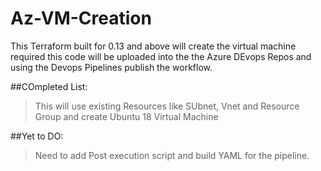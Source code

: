 # Az-VM-Creation

This Terraform built for 0.13 and above will create the virtual machine required this code will be uploaded into the the Azure DEvops Repos and using the Devops Pipelines publish the workflow.

##COmpleted List:
 >This will use existing Resources like SUbnet, Vnet and Resource Group and create Ubuntu 18 Virtual Machine
  
##Yet to DO:
>Need to add Post execution script and build YAML for the pipeline.
